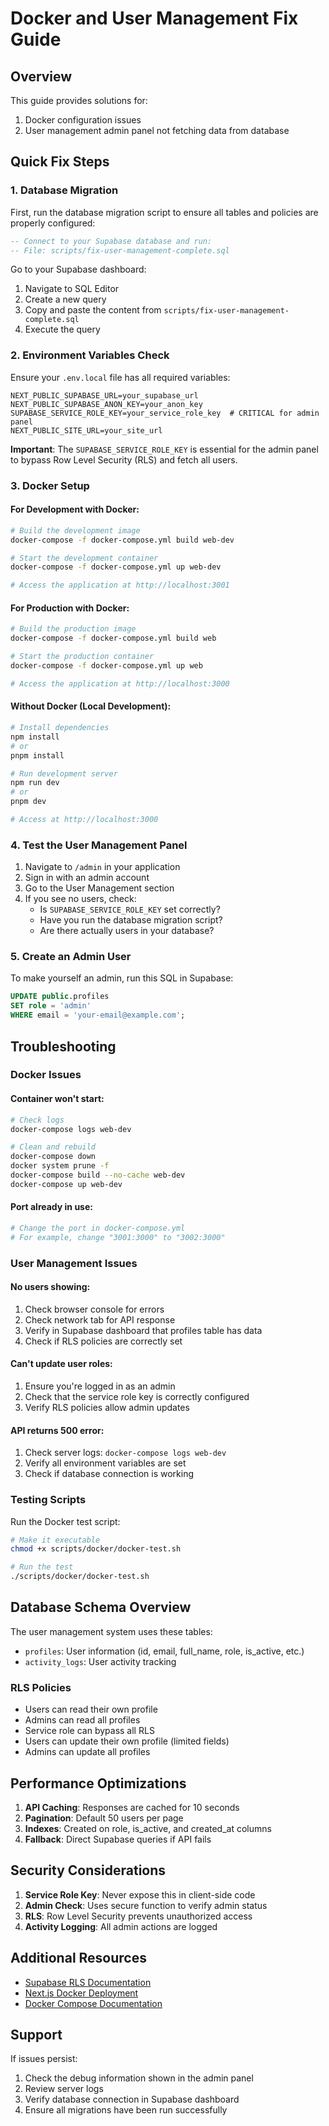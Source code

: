 # Docker and User Management Fix Guide

## Overview
This guide provides solutions for:
1. Docker configuration issues
2. User management admin panel not fetching data from database

## Quick Fix Steps

### 1. Database Migration
First, run the database migration script to ensure all tables and policies are properly configured:

```sql
-- Connect to your Supabase database and run:
-- File: scripts/fix-user-management-complete.sql
```

Go to your Supabase dashboard:
1. Navigate to SQL Editor
2. Create a new query
3. Copy and paste the content from `scripts/fix-user-management-complete.sql`
4. Execute the query

### 2. Environment Variables Check
Ensure your `.env.local` file has all required variables:

```env
NEXT_PUBLIC_SUPABASE_URL=your_supabase_url
NEXT_PUBLIC_SUPABASE_ANON_KEY=your_anon_key
SUPABASE_SERVICE_ROLE_KEY=your_service_role_key  # CRITICAL for admin panel
NEXT_PUBLIC_SITE_URL=your_site_url
```

**Important**: The `SUPABASE_SERVICE_ROLE_KEY` is essential for the admin panel to bypass Row Level Security (RLS) and fetch all users.

### 3. Docker Setup

#### For Development with Docker:

```bash
# Build the development image
docker-compose -f docker-compose.yml build web-dev

# Start the development container
docker-compose -f docker-compose.yml up web-dev

# Access the application at http://localhost:3001
```

#### For Production with Docker:

```bash
# Build the production image
docker-compose -f docker-compose.yml build web

# Start the production container
docker-compose -f docker-compose.yml up web

# Access the application at http://localhost:3000
```

#### Without Docker (Local Development):

```bash
# Install dependencies
npm install
# or
pnpm install

# Run development server
npm run dev
# or
pnpm dev

# Access at http://localhost:3000
```

### 4. Test the User Management Panel

1. Navigate to `/admin` in your application
2. Sign in with an admin account
3. Go to the User Management section
4. If you see no users, check:
   - Is `SUPABASE_SERVICE_ROLE_KEY` set correctly?
   - Have you run the database migration script?
   - Are there actually users in your database?

### 5. Create an Admin User

To make yourself an admin, run this SQL in Supabase:

```sql
UPDATE public.profiles 
SET role = 'admin' 
WHERE email = 'your-email@example.com';
```

## Troubleshooting

### Docker Issues

#### Container won't start:
```bash
# Check logs
docker-compose logs web-dev

# Clean and rebuild
docker-compose down
docker system prune -f
docker-compose build --no-cache web-dev
docker-compose up web-dev
```

#### Port already in use:
```bash
# Change the port in docker-compose.yml
# For example, change "3001:3000" to "3002:3000"
```

### User Management Issues

#### No users showing:
1. Check browser console for errors
2. Check network tab for API response
3. Verify in Supabase dashboard that profiles table has data
4. Check if RLS policies are correctly set

#### Can't update user roles:
1. Ensure you're logged in as an admin
2. Check that the service role key is correctly configured
3. Verify RLS policies allow admin updates

#### API returns 500 error:
1. Check server logs: `docker-compose logs web-dev`
2. Verify all environment variables are set
3. Check if database connection is working

### Testing Scripts

Run the Docker test script:
```bash
# Make it executable
chmod +x scripts/docker/docker-test.sh

# Run the test
./scripts/docker/docker-test.sh
```

## Database Schema Overview

The user management system uses these tables:
- `profiles`: User information (id, email, full_name, role, is_active, etc.)
- `activity_logs`: User activity tracking

### RLS Policies
- Users can read their own profile
- Admins can read all profiles
- Service role can bypass all RLS
- Users can update their own profile (limited fields)
- Admins can update all profiles

## Performance Optimizations

1. **API Caching**: Responses are cached for 10 seconds
2. **Pagination**: Default 50 users per page
3. **Indexes**: Created on role, is_active, and created_at columns
4. **Fallback**: Direct Supabase queries if API fails

## Security Considerations

1. **Service Role Key**: Never expose this in client-side code
2. **Admin Check**: Uses secure function to verify admin status
3. **RLS**: Row Level Security prevents unauthorized access
4. **Activity Logging**: All admin actions are logged

## Additional Resources

- [Supabase RLS Documentation](https://supabase.com/docs/guides/auth/row-level-security)
- [Next.js Docker Deployment](https://nextjs.org/docs/deployment#docker-image)
- [Docker Compose Documentation](https://docs.docker.com/compose/)

## Support

If issues persist:
1. Check the debug information shown in the admin panel
2. Review server logs
3. Verify database connection in Supabase dashboard
4. Ensure all migrations have been run successfully

